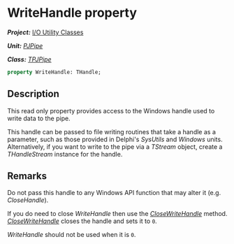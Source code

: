 # WriteHandle property

***Project:*** [I/O Utility Classes](../API.md)

***Unit:*** [_PJPipe_](./PJPipe.md)

***Class:*** [_TPJPipe_](./TPJPipe.md)

```pascal
property WriteHandle: THandle;
```

## Description

This read only property provides access to the Windows handle used to write data to the pipe.

This handle can be passed to file writing routines that take a handle as a parameter, such as those provided in Delphi's _SysUtils_ and _Windows_ units. Alternatively, if you want to write to the pipe via a _TStream_ object, create a _THandleStream_ instance for the handle.

## Remarks

Do not pass this handle to any Windows API function that may alter it (e.g. _CloseHandle_).

If you do need to close _WriteHandle_ then use the [_CloseWriteHandle_](./TPJPipe-CloseWriteHandle.md) method. [_CloseWriteHandle_](./TPJPipe-CloseWriteHandle.md) closes the handle and sets it to `0`.

_WriteHandle_ should not be used when it is `0`.
